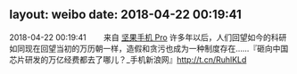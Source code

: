 layout: weibo
date: 2018-04-22 00:19:41
---
<meta name="referrer" content="no-referrer" />

2018-04-22 00:19:41  &nbsp;&nbsp;&nbsp;&nbsp;&nbsp;&nbsp; 来自 <a href="http://app.weibo.com/t/feed/Z4AgP" rel="nofollow">坚果手机 Pro</a>
许多年以后，人们回望如今的科研如同现在回望当初的万历朝一样，造假和贪污也成为一种制度存在……『砸向中国芯片研发的万亿经费都去了哪儿？_手机新浪网』http://t.cn/RuhlKLd ​​​
